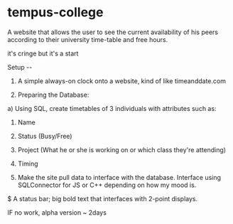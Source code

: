 # tempus-college
A website that allows the user to see the current availability of his peers according to their university time-table and free hours.

it's cringe but it's a start

Setup --

1. A simple always-on clock onto  a website, kind of like timeanddate.com

2. Preparing the Database:

a) Using SQL, create timetables of 3 individuals with attributes such as:
  1. Name 
  2. Status (Busy/Free)
  3. Project (What he or she is working on or which class they're attending)
  4. Timing

4. Make the site pull data to interface with the database. 
  Interface using  SQLConnector for JS or C++ depending on how my mood is.

$ A status bar; big bold text that interfaces with 2-point displays.

IF no work, alpha version ~ 2days
